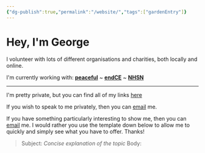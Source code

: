 ```yaml
---
{"dg-publish":true,"permalink":"/website/","tags":["gardenEntry"]}
---
```


# Hey, I'm George

I volunteer with lots of different organisations and charities, both locally and online.

I'm currently working with: __[peaceful](https://peacefulfoundation.org/)__ ~ __[endCE](https://www.endce.org/)__ ~ __[NHSN](https://www.nhsn.org.uk/)__

---

I'm pretty private, but you can find all of my links [here](https://linksta.cc/@wcky) 

If you wish to speak to me privately, then you can [email](mailto:georgemorley@proton.me) me. 

If you have something particularly interesting to show me, then you can [email](mailto:georgemorley@proton.me) me. I would rather you use the template down below to allow me to quickly and simply see what you have to offer. Thanks!

> Subject: *Concise explanation of the topic*
> Body:   
